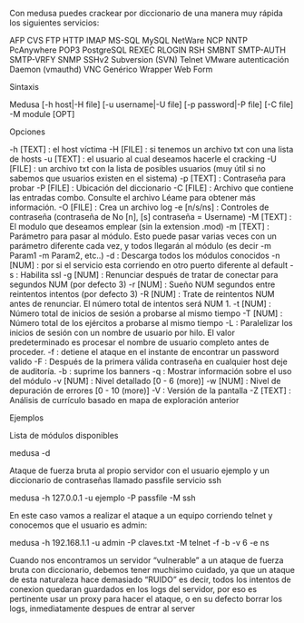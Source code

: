 Con medusa puedes crackear por diccionario de una manera muy rápida los siguientes servicios:

AFP
CVS
FTP
HTTP
IMAP
MS-SQL
MySQL
NetWare NCP
NNTP
PcAnywhere
POP3
PostgreSQL
REXEC
RLOGIN
RSH
SMBNT
SMTP-AUTH
SMTP-VRFY
SNMP
SSHv2
Subversion (SVN)
Telnet
VMware autenticación Daemon (vmauthd)
VNC
Genérico Wrapper
Web Form

Sintaxis

Medusa [-h host|-H file] [-u username|-U file] [-p password|-P file] [-C file] -M module [OPT]


Opciones

-h [TEXT] : el host víctima
-H [FILE] : si tenemos un archivo txt con una lista de hosts
-u [TEXT] : el usuario al cual deseamos hacerle el cracking
-U [FILE] : un archivo txt con la lista de posibles usuarios (muy útil si no sabemos que usuarios existen en el sistema)
-p [TEXT] : Contraseña para probar
-P [FILE] : Ubicación del diccionario
-C [FILE] : Archivo que contiene las entradas combo. Consulte el archivo Léame para obtener más información.
-O [FILE] : Crea un archivo log
-e [n/s/ns] : Controles de contraseña (contraseña de No [n], [s] contraseña = Username)
-M [TEXT] : El modulo que deseamos emplear (sin la extension .mod)
-m [TEXT] : Parámetro para pasar al módulo. Esto puede pasar varias veces con un parámetro diferente cada vez, y todos llegarán al módulo (es decir -m Param1 -m Param2, etc..)
-d : Descarga todos los módulos conocidos
-n [NUM] : por si el servicio esta corriendo en otro puerto diferente al default
-s : Habilita ssl
-g [NUM] : Renunciar después de tratar de conectar para segundos NUM (por defecto 3)
-r [NUM] : Sueño NUM segundos entre reintentos intentos (por defecto 3)
-R [NUM] : Trate de reintentos NUM antes de renunciar. El número total de intentos será NUM 1.
-t [NUM] : Número total de inicios de sesión a probarse al mismo tiempo
-T [NUM] : Número total de los ejércitos a probarse al mismo tiempo
-L : Paralelizar los inicios de sesión con un nombre de usuario por hilo. El valor predeterminado es procesar el nombre de usuario completo antes de proceder.
-f : detiene el ataque en el instante de encontrar un password valido
-F : Después de la primera válida contraseña en cualquier host deje de auditoría.
-b : suprime los banners
-q : Mostrar información sobre el uso del módulo
-v [NUM] : Nivel detallado [0 - 6 (more)]
-w [NUM] : Nivel de depuración de errores [0 - 10 (more)]
-V : Versión de la pantalla
-Z [TEXT] : Análisis de currículo basado en mapa de exploración anterior


Ejemplos

Lista de módulos disponibles

medusa -d

Ataque de fuerza bruta al propio servidor con el usuario ejemplo y un diccionario de contraseñas llamado passfile servicio ssh

medusa -h 127.0.0.1 -u ejemplo -P passfile -M ssh

En este caso vamos a realizar el ataque a un equipo corriendo telnet y conocemos que el usuario es admin:

medusa -h 192.168.1.1 -u admin -P claves.txt -M telnet -f -b -v 6 -e ns


Cuando nos encontramos un servidor “vulnerable” a un ataque de fuerza bruta con diccionario, debemos tener muchisimo cuidado, ya que un ataque de esta naturaleza hace demasiado “RUIDO” es decir, todos los intentos de conexion quedaran guardados en los logs del servidor, por eso es pertinente usar un proxy para hacer el ataque, o en su defecto borrar los logs, inmediatamente despues de entrar al server
